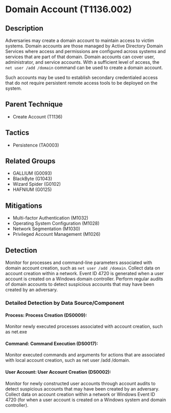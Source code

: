 # Domain Account (T1136.002)

## Description
Adversaries may create a domain account to maintain access to victim systems. Domain accounts are those managed by Active Directory Domain Services where access and permissions are configured across systems and services that are part of that domain. Domain accounts can cover user, administrator, and service accounts. With a sufficient level of access, the ```net user /add /domain``` command can be used to create a domain account.

Such accounts may be used to establish secondary credentialed access that do not require persistent remote access tools to be deployed on the system.

## Parent Technique
- Create Account (T1136)

## Tactics
- Persistence (TA0003)

## Related Groups
- GALLIUM (G0093)
- BlackByte (G1043)
- Wizard Spider (G0102)
- HAFNIUM (G0125)

## Mitigations
- Multi-factor Authentication (M1032)
- Operating System Configuration (M1028)
- Network Segmentation (M1030)
- Privileged Account Management (M1026)

## Detection
Monitor for processes and command-line parameters associated with domain account creation, such as ```net user /add /domain```. Collect data on account creation within a network. Event ID 4720 is generated when a user account is created on a Windows domain controller.  Perform regular audits of domain accounts to detect suspicious accounts that may have been created by an adversary.

### Detailed Detection by Data Source/Component
#### Process: Process Creation (DS0009): 
Monitor newly executed processes associated with account creation, such as net.exe

#### Command: Command Execution (DS0017): 
Monitor executed commands and arguments for actions that are associated with local account creation, such as net user /add /domain.

#### User Account: User Account Creation (DS0002): 
Monitor for newly constructed user accounts through account audits to detect suspicious accounts that may have been created by an adversary. Collect data on account creation within a network or Windows Event ID 4720 (for when a user account is created on a Windows system and domain controller).

